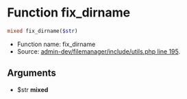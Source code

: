 Function fix_dirname
===========================





```php
mixed fix_dirname($str)
```

* Function name: fix_dirname
* Source: [admin-dev/filemanager/include/utils.php line 195](https://github.com/PrestaShop/PrestaShop/blob/1.6.1.3/admin-dev/filemanager/include/utils.php#L195).

Arguments
---------

* $str **mixed**

